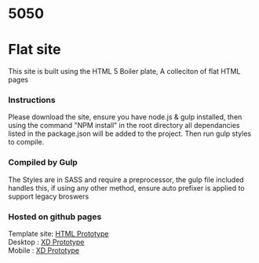 # 5050
# Flat site
This site is built using the HTML 5 Boiler plate, A colleciton of flat HTML pages

### Instructions
Please download the site, ensure you have node.js & gulp installed, then using the command "NPM install" in the root directory all dependancies listed in the package.json will be added to the project. Then run gulp styles to compile.

### Compiled by Gulp
The Styles are in SASS and require a preprocessor, the gulp file included handles this, if using any other method, ensure auto prefixer is applied to support legacy broswers

### Hosted on github pages
Template site: [HTML Prototype](https://imaginatecreative.github.io/QPR/)   
Desktop : [XD Prototype](https://xd.adobe.com/view/0a6f8619-b032-4805-47aa-d4124d8b24d3-7c5e/)  
Mobile : [XD Prototype](https://xd.adobe.com/view/9c77c23f-6cab-4497-76f9-f51248099a73-ea46/)
